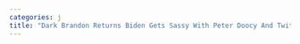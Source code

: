 ```yaml
---
categories: j
title: "Dark Brandon Returns Biden Gets Sassy With Peter Doocy And Twitter Lights Up"
---
```

